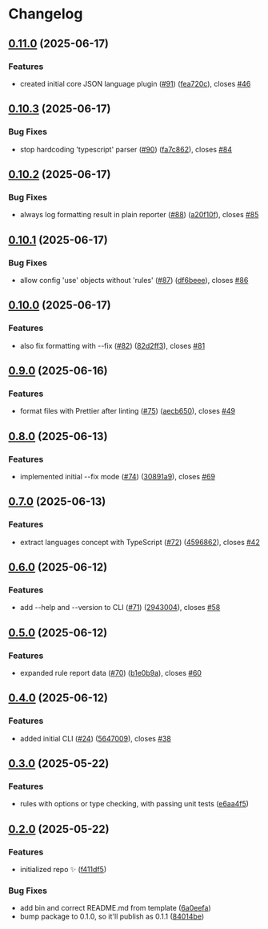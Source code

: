 # Changelog

## [0.11.0](https://github.com/JoshuaKGoldberg/flint/compare/0.10.3...0.11.0) (2025-06-17)

### Features

- created initial core JSON language plugin ([#91](https://github.com/JoshuaKGoldberg/flint/issues/91)) ([fea720c](https://github.com/JoshuaKGoldberg/flint/commit/fea720c369f55c14678752aee9b8dd0b5436adde)), closes [#46](https://github.com/JoshuaKGoldberg/flint/issues/46)

## [0.10.3](https://github.com/JoshuaKGoldberg/flint/compare/0.10.2...0.10.3) (2025-06-17)

### Bug Fixes

- stop hardcoding 'typescript' parser ([#90](https://github.com/JoshuaKGoldberg/flint/issues/90)) ([fa7c862](https://github.com/JoshuaKGoldberg/flint/commit/fa7c86229755d712a1c8409da58e7493e6cdcf6c)), closes [#84](https://github.com/JoshuaKGoldberg/flint/issues/84)

## [0.10.2](https://github.com/JoshuaKGoldberg/flint/compare/0.10.1...0.10.2) (2025-06-17)

### Bug Fixes

- always log formatting result in plain reporter ([#88](https://github.com/JoshuaKGoldberg/flint/issues/88)) ([a20f10f](https://github.com/JoshuaKGoldberg/flint/commit/a20f10f3b696bf97100e7ddcc087e94fc1dda86e)), closes [#85](https://github.com/JoshuaKGoldberg/flint/issues/85)

## [0.10.1](https://github.com/JoshuaKGoldberg/flint/compare/0.10.0...0.10.1) (2025-06-17)

### Bug Fixes

- allow config 'use' objects without 'rules' ([#87](https://github.com/JoshuaKGoldberg/flint/issues/87)) ([df6beee](https://github.com/JoshuaKGoldberg/flint/commit/df6beee3d24012b820fb2452ca5f3fd735ad9385)), closes [#86](https://github.com/JoshuaKGoldberg/flint/issues/86)

## [0.10.0](https://github.com/JoshuaKGoldberg/flint/compare/0.9.0...0.10.0) (2025-06-17)

### Features

- also fix formatting with --fix ([#82](https://github.com/JoshuaKGoldberg/flint/issues/82)) ([82d2ff3](https://github.com/JoshuaKGoldberg/flint/commit/82d2ff3176142179ffd745338cf4a472e0bd7ed3)), closes [#81](https://github.com/JoshuaKGoldberg/flint/issues/81)

## [0.9.0](https://github.com/JoshuaKGoldberg/flint/compare/0.8.0...0.9.0) (2025-06-16)

### Features

- format files with Prettier after linting ([#75](https://github.com/JoshuaKGoldberg/flint/issues/75)) ([aecb650](https://github.com/JoshuaKGoldberg/flint/commit/aecb650ca5c02d75b3c47fe6268eca1afc73d8cd)), closes [#49](https://github.com/JoshuaKGoldberg/flint/issues/49)

## [0.8.0](https://github.com/JoshuaKGoldberg/flint/compare/0.7.0...0.8.0) (2025-06-13)

### Features

- implemented initial --fix mode ([#74](https://github.com/JoshuaKGoldberg/flint/issues/74)) ([30891a9](https://github.com/JoshuaKGoldberg/flint/commit/30891a95718e83b3aab66471f5955b5110df881c)), closes [#69](https://github.com/JoshuaKGoldberg/flint/issues/69)

## [0.7.0](https://github.com/JoshuaKGoldberg/flint/compare/0.6.0...0.7.0) (2025-06-13)

### Features

- extract languages concept with TypeScript ([#72](https://github.com/JoshuaKGoldberg/flint/issues/72)) ([4596862](https://github.com/JoshuaKGoldberg/flint/commit/45968626000f36a1bb09b3fb6b7a0b61fe9234d6)), closes [#42](https://github.com/JoshuaKGoldberg/flint/issues/42)

## [0.6.0](https://github.com/JoshuaKGoldberg/flint/compare/0.5.0...0.6.0) (2025-06-12)

### Features

- add --help and --version to CLI ([#71](https://github.com/JoshuaKGoldberg/flint/issues/71)) ([2943004](https://github.com/JoshuaKGoldberg/flint/commit/2943004f694d980ec3ed2211c5e60d5af1bc5736)), closes [#58](https://github.com/JoshuaKGoldberg/flint/issues/58)

## [0.5.0](https://github.com/JoshuaKGoldberg/flint/compare/0.4.0...0.5.0) (2025-06-12)

### Features

- expanded rule report data ([#70](https://github.com/JoshuaKGoldberg/flint/issues/70)) ([b1e0b9a](https://github.com/JoshuaKGoldberg/flint/commit/b1e0b9a212036bef2823489cde6dcb70a249a011)), closes [#60](https://github.com/JoshuaKGoldberg/flint/issues/60)

## [0.4.0](https://github.com/JoshuaKGoldberg/flint/compare/0.3.0...0.4.0) (2025-06-12)

### Features

- added initial CLI ([#24](https://github.com/JoshuaKGoldberg/flint/issues/24)) ([5647009](https://github.com/JoshuaKGoldberg/flint/commit/5647009b48c96617eb3231cb1c894a6ae3d00a32)), closes [#38](https://github.com/JoshuaKGoldberg/flint/issues/38)

## [0.3.0](https://github.com/JoshuaKGoldberg/flint/compare/0.2.0...0.3.0) (2025-05-22)

### Features

- rules with options or type checking, with passing unit tests ([e6aa4f5](https://github.com/JoshuaKGoldberg/flint/commit/e6aa4f5dadb27dccbd89499049a54fd8d5915f51))

## [0.2.0](https://github.com/JoshuaKGoldberg/flint/compare/f411df5890399bc62e1794e6839562e6c1bd131d...0.2.0) (2025-05-22)

### Features

- initialized repo ✨ ([f411df5](https://github.com/JoshuaKGoldberg/flint/commit/f411df5890399bc62e1794e6839562e6c1bd131d))

### Bug Fixes

- add bin and correct README.md from template ([6a0eefa](https://github.com/JoshuaKGoldberg/flint/commit/6a0eefa3e8e625704b0bb547bf5c83512388974f))
- bump package to 0.1.0, so it'll publish as 0.1.1 ([84014be](https://github.com/JoshuaKGoldberg/flint/commit/84014beb2ab4da1fc7b23cb8a0fc113bbbcb5c52))
